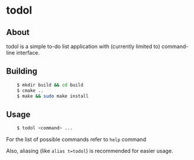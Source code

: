 todol
=====

About
-----

todol is a simple to-do list application with (currently limited to) command-line interface.


Building
--------

```bash
    $ mkdir build && cd build
    $ cmake ..
    $ make && sudo make install
```

Usage
-----

```bash
    $ todol <command> ...
```

For the list of possible commands refer to `help` command

Also, aliasing (like `alias t=todol`) is recommended for easier usage.
